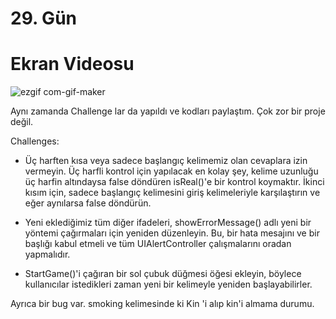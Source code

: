 # 29. Gün

# Ekran Videosu

![ezgif com-gif-maker](https://user-images.githubusercontent.com/56068905/198358006-9550492f-d738-400a-88d7-22532ff0f03d.gif)

Aynı zamanda Challenge lar da yapıldı ve kodları paylaştım. Çok zor bir proje değil.

Challenges:

* Üç harften kısa veya sadece başlangıç kelimemiz olan cevaplara izin vermeyin. Üç harfli kontrol için yapılacak en kolay şey, kelime uzunluğu üç harfin altındaysa false döndüren isReal()'e bir kontrol koymaktır. İkinci kısım için, sadece başlangıç kelimesini giriş kelimeleriyle karşılaştırın ve eğer aynılarsa false döndürün.

* Yeni eklediğimiz tüm diğer ifadeleri, showErrorMessage() adlı yeni bir yöntemi çağırmaları için yeniden düzenleyin. Bu, bir hata mesajını ve bir başlığı kabul etmeli ve tüm UIAlertController çalışmalarını oradan yapmalıdır.

* StartGame()'i çağıran bir sol çubuk düğmesi öğesi ekleyin, böylece kullanıcılar istedikleri zaman yeni bir kelimeyle yeniden başlayabilirler.

Ayrıca bir bug var. smoking kelimesinde ki Kin 'i alıp kin'i almama durumu.

